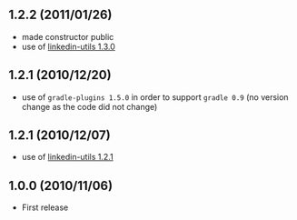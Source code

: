 1.2.2 (2011/01/26)
------------------
* made constructor public
* use of [linkedin-utils 1.3.0](https://github.com/linkedin/linkedin-utils/tree/v1.3.0)

1.2.1 (2010/12/20)
------------------
* use of `gradle-plugins 1.5.0` in order to support `gradle 0.9` (no version change as the code did not change)

1.2.1 (2010/12/07)
------------------
* use of [linkedin-utils 1.2.1](https://github.com/linkedin/linkedin-utils/tree/REL_1.2.1)

1.0.0 (2010/11/06)
------------------
* First release